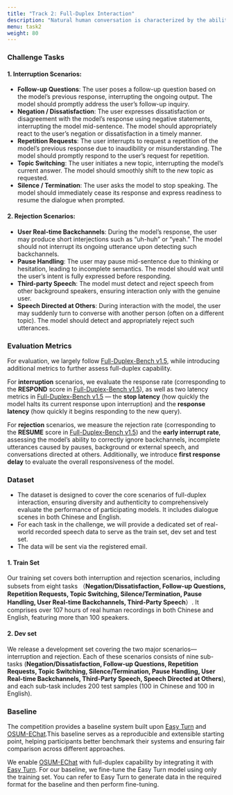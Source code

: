 ```yaml
---
title: "Track 2: Full-Duplex Interaction"
description: "Natural human conversation is characterized by the ability to interrupt, pause, or respond at any time, rather than adhering to rigid turn-taking. This track evaluates a speech dialogue system’s capacity to react swiftly, stop appropriately, and respond naturally in scenarios involving interruptions, follow-up questions, topic shifts, or background noise. Annotated real-world multi-turn Chinese and English dialogue datasets will be provided, covering typical interruption and rejection scenarios. Systems will be comprehensively assessed based on response speed, behavioral rationality. This track aims to advance voice dialogue systems toward human-like communication."
menu: task2
weight: 80
---
```


### Challenge Tasks

#### **1. Interruption Scenarios**:
- **Follow-up Questions**: The user poses a follow-up question based on the model’s previous response, interrupting the ongoing output. The model should promptly address the user’s follow-up inquiry.
- **Negation / Dissatisfaction**: The user expresses dissatisfaction or disagreement with the model’s response using negative statements, interrupting the model mid-sentence. The model should appropriately react to the user’s negation or dissatisfaction in a timely manner.
- **Repetition Requests**: The user interrupts to request a repetition of the model’s previous response due to inaudibility or misunderstanding. The model should promptly respond to the user’s request for repetition.
- **Topic Switching**: The user initiates a new topic, interrupting the model’s current answer. The model should smoothly shift to the new topic as requested.
- **Silence / Termination**: The user asks the model to stop speaking. The model should immediately cease its response and express readiness to resume the dialogue when prompted.

#### 2. **Rejection Scenarios**:
- **User Real-time Backchannels**: During the model’s response, the user may produce short interjections such as “uh-huh” or “yeah.” The model should not interrupt its ongoing utterance upon detecting such backchannels.
- **Pause Handling**: The user may pause mid-sentence due to thinking or hesitation, leading to incomplete semantics. The model should wait until the user’s intent is fully expressed before responding.
- **Third-party Speech**: The model must detect and reject speech from other background speakers, ensuring interaction only with the genuine user.
- **Speech Directed at Others**: During interaction with the model, the user may suddenly turn to converse with another person (often on a different topic). The model should detect and appropriately reject such utterances.

### Evaluation Metrics

For evaluation, we largely follow [Full-Duplex-Bench v1.5](https://github.com/DanielLin94144/Full-Duplex-Bench), while introducing additional metrics to further assess full-duplex capability. 

For **interruption** scenarios, we evaluate the response rate (corresponding to the **RESPOND** score in [Full-Duplex-Bench v1.5](https://github.com/DanielLin94144/Full-Duplex-Bench)), as well as two latency metrics in [Full-Duplex-Bench v1.5](https://github.com/DanielLin94144/Full-Duplex-Bench) — the **stop latency** (how quickly the model halts its current response upon interruption) and the **response latency** (how quickly it begins responding to the new query). 

For **rejection** scenarios, we measure the rejection rate (corresponding to the **RESUME** score in [Full-Duplex-Bench v1.5](https://github.com/DanielLin94144/Full-Duplex-Bench)) and the **early interrupt rate**, assessing the model’s ability to correctly ignore backchannels, incomplete utterances caused by pauses, background or external speech, and conversations directed at others. Additionally, we introduce **first response delay** to evaluate the overall responsiveness of the model.


### Dataset

- The dataset is designed to cover the core scenarios of full-duplex interaction, ensuring diversity and authenticity to comprehensively evaluate the performance of participating models. It includes dialogue scenes in both Chinese and English. 
- For each task in the challenge, we will provide a dedicated set of real-world recorded speech data to serve as the train set, dev set and test set.
- The data will be sent via the registered email.

#### 1. Train Set

Our training set covers both interruption and rejection scenarios, including subsets from eight tasks （**Negation/Dissatisfaction, Follow-up Questions, Repetition Requests, Topic Switching, Silence/Termination, Pause Handling, User Real-time Backchannels, Third-Party Speech**）. It comprises over 107 hours of real human recordings in both Chinese and English, featuring more than 100 speakers.

#### 2. Dev set

We release a development set covering the two major scenarios—interruption and rejection. Each of these scenarios consists of nine sub-tasks (**Negation/Dissatisfaction, Follow-up Questions, Repetition Requests, Topic Switching, Silence/Termination, Pause Handling, User Real-time Backchannels, Third-Party Speech, Speech Directed at Others**), and each sub-task includes 200 test samples (100 in Chinese and 100 in English).


### Baseline

The competition provides a baseline system built upon [Easy Turn](https://github.com/ASLP-lab/Easy-Turn) and [OSUM-EChat](https://github.com/ASLP-lab/OSUM).This baseline serves as a reproducible and extensible starting point, helping participants better benchmark their systems and ensuring fair comparison across different approaches.

We enable [OSUM-EChat](https://github.com/ASLP-lab/OSUM) with full-duplex capability by integrating it with [Easy Turn](https://github.com/ASLP-lab/Easy-Turn). For our baseline, we fine-tune the Easy Turn model using only the training set. You can refer to Easy Turn to generate data in the required format for the baseline and then perform fine-tuning.